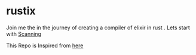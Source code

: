 # rustix

Join me the in the journey of creating a compiler of elixir in rust .
Lets start with [Scanning](https://github.com/rufevean/rustix/blob/main/src/lexer/Readme.MD)





This Repo is  Inspired from [here](https://github.com/DoctorWkt/acwj)

